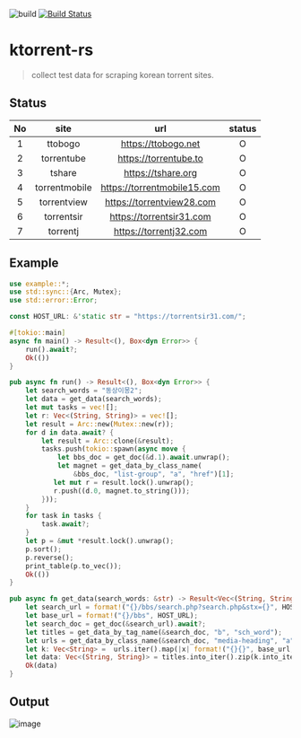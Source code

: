 ![build](https://github.com/daite/ktorrent-rs/workflows/Rust/badge.svg)
[![Build Status](https://travis-ci.com/daite/ktorrent-rs.svg?branch=master)](https://travis-ci.com/daite/ktorrent-rs)
# ktorrent-rs
> collect test data for scraping korean torrent sites.
## Status
| No |      site     |             url             | status |
|:--:|:-------------:|:---------------------------:|:------:|
|  1 |    ttobogo    | https://ttobogo.net         |    O   |
|  2 |   torrentube  | https://torrentube.to       |     O  |
|  3 |     tshare    | https://tshare.org          |     O  |
|  4 | torrentmobile | https://torrentmobile15.com |    O   |
|  5 | torrentview   | https://torrentview28.com  |    O   |
|  6 | torrentsir   | https://torrentsir31.com |    O   |
|  7 | torrentj   | https://torrentj32.com |    O   |
## Example
```rust
use example::*;
use std::sync::{Arc, Mutex};
use std::error::Error;

const HOST_URL: &'static str = "https://torrentsir31.com/";

#[tokio::main]
async fn main() -> Result<(), Box<dyn Error>> {
    run().await?;
    Ok(())
}

pub async fn run() -> Result<(), Box<dyn Error>> {
    let search_words = "동상이몽2";
    let data = get_data(search_words);
    let mut tasks = vec![];
    let r: Vec<(String, String)> = vec![];
    let result = Arc::new(Mutex::new(r));
    for d in data.await? {
        let result = Arc::clone(&result);
        tasks.push(tokio::spawn(async move {
            let bbs_doc = get_doc(&d.1).await.unwrap();
            let magnet = get_data_by_class_name(
                &bbs_doc, "list-group", "a", "href")[1];
           let mut r = result.lock().unwrap();
           r.push((d.0, magnet.to_string()));
        }));
    }
    for task in tasks {
        task.await?;
    }
    let p = &mut *result.lock().unwrap();
    p.sort();
    p.reverse();
    print_table(p.to_vec());
    Ok(())
}

pub async fn get_data(search_words: &str) -> Result<Vec<(String, String)>, Box<dyn Error>> {
    let search_url = format!("{}/bbs/search.php?search.php&stx={}", HOST_URL, search_words);
    let base_url = format!("{}/bbs", HOST_URL);
    let search_doc = get_doc(&search_url).await?;
    let titles = get_data_by_tag_name(&search_doc, "b", "sch_word");
    let urls = get_data_by_class_name(&search_doc, "media-heading", "a", "href");
    let k: Vec<String> =  urls.iter().map(|x| format!("{}{}", base_url, x.trim_start_matches(|c| c == '.'))).collect();
    let data: Vec<(String, String)> = titles.into_iter().zip(k.into_iter()).collect();
    Ok(data)
}
```
## Output
![image](https://raw.githubusercontent.com/daite/ktorrent-rs/main/images/sample.png)
